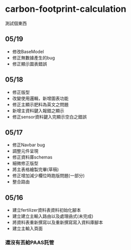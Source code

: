 # carbon-footprint-calculation

測試個東西

## 05/19

* 修改BaseModel
* 修正無數據產生的bug
* 修正顯示圖表錯誤

## 05/18

* 修正版型
* 改變使用邏輯，新增圖表功能
* 修正主顯示肥料為英文之問題
* 新增主資料鍵入報錯之顯示
* 修正sensor資料鍵入完顯示空白之錯誤

## 05/17

* 修正Navbar bug
* 調整元件呈現
* 修正資料庫schemas
* 細微修正版型
* 將主表格繪製完畢(草稿)
* 修正增加減少欄位時跑版問題(一部分)
* 整合路由

## 05/16

* 建立fertilizer資料表資料初始化腳本
* 建立建立主輸入路由以及處理凾式(未完成)
* 將資料表重新撰寫以及重新撰寫寫入資料庫腳本
* 建立主輸入頁面

### 還沒有丟給PAAS託管